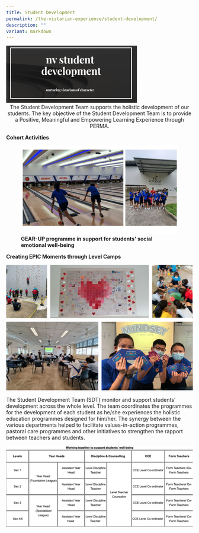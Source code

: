 ```yaml
---
title: Student Development
permalink: /the-vistarian-experience/student-development/
description: ""
variant: markdown
---
```

<img src="/images/SDT2021.jpg" style="width:70%">
<center>The Student Development Team supports the holistic development of our students. The key objective of the Student Development Team is to provide a&nbsp;Positive, Meaningful and Empowering Learning Experience through PERMA.</center>

**Cohort Activities**

<figure>
    <img src="/images/The%20Vistarian%20Experience/Student%20Development/gear%20up.jpg">
    <figcaption><strong>GEAR-UP programme in support for students' social emotional well-being </strong></figcaption>
</figure>


**Creating EPIC Moments through&nbsp;Level Camps**

![](/images/sd2.png)

The Student Development Team (SDT) monitor and support students’ development across the whole level. The team coordinates the programmes for the development of each student as he/she experiences the holistic education programmes designed for him/her. The synergy between the various departments helped to facilitate values-in-action programmes, pastoral care programmes and other initiatives to strengthen the rapport between teachers and students.

![](/images/sd3.png)